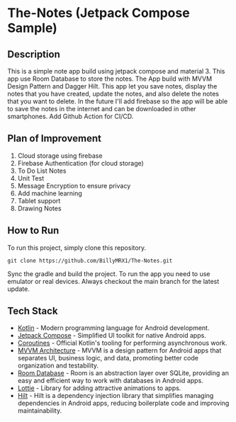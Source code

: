 # The-Notes (Jetpack Compose Sample)

## Description

This is a simple note app build using jetpack compose and material 3. This app use Room Database to store the notes. The App build with MVVM Design Pattern and Dagger Hilt. This app let you save notes, display the notes that you have created, update the notes, and also delete the notes that you want to delete. In the future I'll add firebase so the app will be able to save the notes in the internet and can be downloaded in other smartphones. Add Github Action for CI/CD.

## Plan of Improvement

1. Cloud storage using firebase
2. Firebase Authentication (for cloud storage)
3. To Do List Notes
4. Unit Test
5. Message Encryption to ensure privacy
6. Add machine learning
7. Tablet support 
8. Drawing  Notes

## How to Run
To run this project, simply clone this repository.

```
git clone https://github.com/BillyMRX1/The-Notes.git
```

Sync the gradle and build the project. 
To run the app you need to use emulator or real devices. 
Always checkout the main branch for the latest update.

## Tech Stack
- [Kotlin](https://kotlinlang.org/) - Modern programming language for Android development.
- [Jetpack Compose](https://developer.android.com/jetpack/compose) - Simplified UI toolkit for native Android apps.
- [Coroutines](https://kotlinlang.org/docs/reference/coroutines-overview.html) - Official Kotlin's tooling for performing asynchronous work.
- [MVVM Architecture](https://developer.android.com/jetpack/guide) - MVVM is a design pattern for Android apps that separates UI, business logic, and data, promoting better code organization and testability.
- [Room Database](https://developer.android.com/jetpack/androidx/releases/room) - Room is an abstraction layer over SQLite, providing an easy and efficient way to work with databases in Android apps.
- [Lottie](https://airbnb.design/lottie/) - Library for adding attractive animations to apps.
- [Hilt](https://developer.android.com/jetpack/androidx/releases/hilt?hl=id) - Hilt is a dependency injection library that simplifies managing dependencies in Android apps, reducing boilerplate code and improving maintainability.
